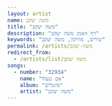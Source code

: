 ```yaml
---
layout: artist
name: משה יעקב
title: "משה יעקב"
description: "דף האמן משה יעקב"
keywords: "שירים, מוזיקה, משה יעקב"
permalink: /artists/משה-יעקב
redirect_from:
  - /artists/list/משה יעקב
songs:
  - number: "32934"
    name: "אם ננעלו"
    album: "סינגלים"
    artist: "משה יעקב"
---
```


